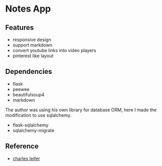 # Notes App

## Features

- responsive design
- support markdown
- convert youtube links into video players
- pinterest like layout

## Dependencies

- flask
- peewee
- beautifulsoup4
- markdown

The author was using his own library for database ORM, here I made the modification
to use sqlalchemy.

- flask-sqlalchemy
- sqlalchemy-migrate


## Reference

- [charles leifer](http://charlesleifer.com/blog/saturday-morning-hack-a-little-note-taking-app-with-flask/)
